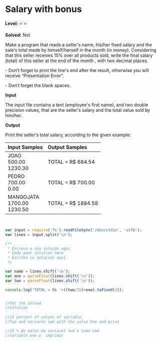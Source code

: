 # Salary with bonus 

**Level:** :star: :star:

**Solved:** Not 


<p>
Make a program that reads a seller's name, his/her fixed salary and the sale's total made by himself/herself in the month (in money). Considering that this seller receives 15% over all products sold, write the final salary (total) of this seller at the end of the month , with two decimal places.
</p>

<p>
- Don’t forget to print the line's end after the result, otherwise you will receive “Presentation Error”.</p>

<p>
- Don’t forget the blank spaces.</p>


**Input** 

<p>
The input file contains a text (employee's first name), and two double precision values, that are the seller's salary and the total value sold by him/her.
</p>


**Output**

<p>
Print the seller's total salary, according to the given example.
</p>


| Input Samples | 	Output Samples |
|:--|:--|
| JOAO <br> 500.00 <br> 1230.30 |TOTAL = R$ 684.54
| PEDRO <br> 700.00 <br> 0.00 |TOTAL = R$ 700.00 |
| MANGOJATA <br >1700.00 <br>1230.50 |TOTAL = R$ 1884.58 |

```javascript 


var input = require('fs').readFileSync('/dev/stdin', 'utf8');
var lines = input.split('\n');

/**
 * Escreva a sua solução aqui
 * Code your solution here
 * Escriba su solución aquí
 */

var name = lines.shift('\n');
var one = parseFloat(lines.shift('\n'));
var two = parseFloat(lines.shift('\n'));

console.log('TOTAL = R$ '+((two/15)+one).toFixed(2));


//for the solved 
//solution
 
//15 porcent of values of variable 
//Two and variavle sum with the value One and print 

//15 % do valor da variavel two e soma com      
//variable one e  imprimir 


```